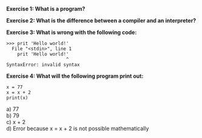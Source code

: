 <b>Exercise 1: What is a program?</b>

<b>Exercise 2: What is the difference between a compiler and an interpreter?</b>

<b>Exercise 3: What is wrong with the following code:</b>

    >>> prit 'Hello world!'
      File "<stdin>", line 1
        prit 'Hello world!'
                          ^
    SyntaxError: invalid syntax
    

<b>Exercise 4: What will the following program print out:</b>

    x = 77
    x = x + 2
    print(x)

a) 77<br>
b) 79<br>
c) x + 2<br>
d) Error because x = x + 2 is not possible mathematically<br>
